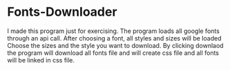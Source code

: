 # Fonts-Downloader
I made this program just for exercising.
The program loads all google fonts through an api call.
After choosing a font, all styles and sizes will be loaded
Choose the sizes and the style you want to download.
By clicking downlaod the program will download all fonts file and will create css file and all fonts will be linked in css file.
